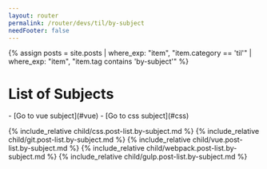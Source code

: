 ```yaml
---
layout: router
permalink: /router/devs/til/by-subject
needFooter: false
---
```


{% assign posts = site.posts | where_exp: "item", "item.category == 'til'" | where_exp: "item", "item.tag contains 'by-subject'" %}

<div class="layout--center-focused">

<div markdown="1">

<h1>List of Subjects</h1>
- [Go to vue subject](#vue)
- [Go to css subject](#css)

{% include_relative child/css.post-list.by-subject.md %}
{% include_relative child/git.post-list.by-subject.md %}
{% include_relative child/vue.post-list.by-subject.md %}
{% include_relative child/webpack.post-list.by-subject.md %}
{% include_relative child/gulp.post-list.by-subject.md %}

</div>

</div>
